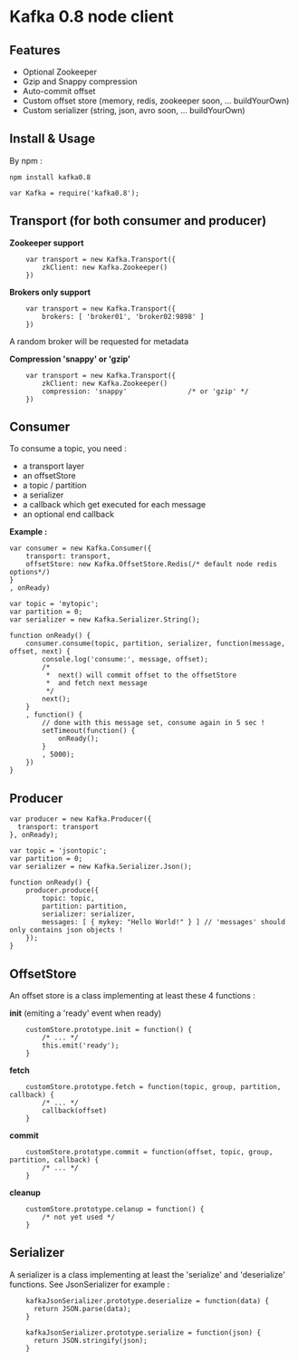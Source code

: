 Kafka 0.8 node client
=====================

Features
--------
* Optional Zookeeper
* Gzip and Snappy compression
* Auto-commit offset
* Custom offset store (memory, redis, zookeeper soon, ... buildYourOwn)
* Custom serializer (string, json, avro soon, ... buildYourOwn)

Install & Usage
---------------

By npm :
```
npm install kafka0.8
```

```
var Kafka = require('kafka0.8');
```


Transport (for both consumer and producer)
------------------------------------------

**Zookeeper support**
```
	var transport = new Kafka.Transport({
		zkClient: new Kafka.Zookeeper()
	})
```
**Brokers only support**
```
	var transport = new Kafka.Transport({
		brokers: [ 'broker01', 'broker02:9898' ]
	})
```
A random broker will be requested for metadata

**Compression 'snappy' or 'gzip'**
```
	var transport = new Kafka.Transport({
		zkClient: new Kafka.Zookeeper()
		compression: 'snappy'				/* or 'gzip' */
	})
```
Consumer
--------

To consume a topic, you need : 
* a transport layer
* an offsetStore
* a topic / partition
* a serializer
* a callback which get executed for each message
* an optional end callback

**Example :**

	var consumer = new Kafka.Consumer({
		transport: transport,
		offsetStore: new Kafka.OffsetStore.Redis(/* default node redis options*/)
	}
	, onReady)

	var topic = 'mytopic';
	var partition = 0;
	var serializer = new Kafka.Serializer.String();

	function onReady() {
		consumer.consume(topic, partition, serializer, function(message, offset, next) {
			console.log('consume:', message, offset);
			/*
			 *	next() will commit offset to the offsetStore
			 *	and fetch next message
			 */
			next();
		}
		, function() {
			// done with this message set, consume again in 5 sec !
			setTimeout(function() {
				onReady();
			}
			, 5000);
		})
	}

Producer
--------

	var producer = new Kafka.Producer({
	  transport: transport
	}, onReady);

	var topic = 'jsontopic';
	var partition = 0;
	var serializer = new Kafka.Serializer.Json();

	function onReady() {
		producer.produce({
		 	topic: topic,
	 		partition: partition,
	 		serializer: serializer,
	  		messages: [ { mykey: "Hello World!" } ] // 'messages' should only contains json objects !
		});
	}

OffsetStore
-----------

An offset store is a class implementing at least these 4 functions :

**init** (emiting a 'ready' event when ready)
```
	customStore.prototype.init = function() {
		/* ... */
		this.emit('ready');
	}
```
**fetch**
```
	customStore.prototype.fetch = function(topic, group, partition, callback) {
		/* ... */
		callback(offset)
	}
```
**commit**
```
	customStore.prototype.commit = function(offset, topic, group, partition, callback) {
		/* ... */
	}
```
**cleanup**
```
	customStore.prototype.celanup = function() {
		/* not yet used */
	}
```
Serializer
----------

A serializer is a class implementing at least the 'serialize' and 'deserialize' functions.
See JsonSerializer for example :
```
	kafkaJsonSerializer.prototype.deserialize = function(data) {
	  return JSON.parse(data);
	}

	kafkaJsonSerializer.prototype.serialize = function(json) {
	  return JSON.stringify(json);
	}
```
